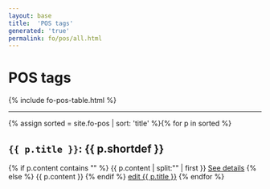 ```yaml
---
layout: base
title:  'POS tags'
generated: 'true'
permalink: fo/pos/all.html
---
```


# POS tags

{% include fo-pos-table.html %}

----------

{% assign sorted = site.fo-pos | sort: 'title' %}{% for p in sorted %}
<a id="al-fo-pos/{{ p.title }}" class="al-dest"/>
<h2><code>{{ p.title }}</code>: {{ p.shortdef }}</h2>
{% if p.content contains "<!--details-->" %}    
{{ p.content | split:"<!--details-->" | first }}
<a href="{{ p.title }}" class="al-doc">See details</a>
{% else %}
{{ p.content }}
{% endif %}
<a href="{{ site.git_edit }}/{% if p.collection %}{{ p.relative_path }}{% else %}{{ p.path }}{% endif %}" target="#">edit {{ p.title }}</a>
{% endfor %}
